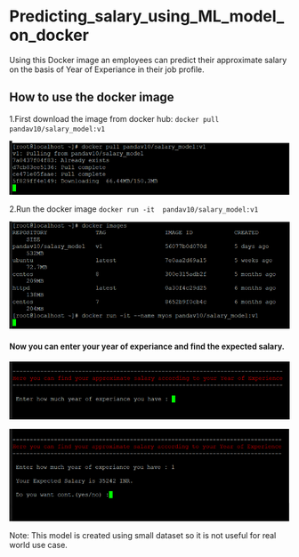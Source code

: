 # Predicting_salary_using_ML_model_on_docker
Using this Docker image an employees can predict their approximate salary on the basis of Year of Experiance in their job profile.
## How to use the docker image
1.First download the image from docker hub:
  `docker pull pandav10/salary_model:v1`

![](screenshot/docker_pull.png)

2.Run the docker image
  `docker run -it  pandav10/salary_model:v1`

![](screenshot/run_image.png)

#### Now you can enter your year of experiance and find the expected salary.

![](screenshot/first_screen.png)

![](screenshot/sample.png)

Note: This model is created using small dataset so it is not useful for real world use case.
